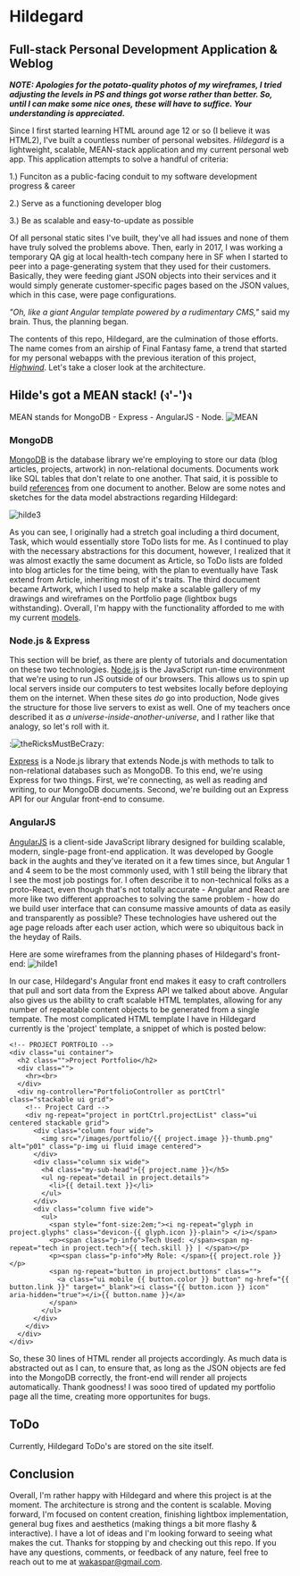 # Hildegard
## Full-stack Personal Development Application & Weblog
***NOTE: Apologies for the potato-quality photos of my wireframes, I tried adjusting the levels in PS and things got worse rather than better.  So, until I can make some nice ones, these will have to suffice.  Your understanding is appreciated.***

Since I first started learning HTML around age 12 or so (I believe it was HTML2), I've built a countless number of personal websites.  _Hildegard_ is a lightweight, scalable, MEAN-stack application and my current personal web app.  This application attempts to solve a handful of criteria:

1.) Funciton as a public-facing conduit to my software development progress & career

2.) Serve as a functioning developer blog

3.) Be as scalable and easy-to-update as possible

Of all personal static sites I've built, they've all had issues and none of them have truly solved the problems above.  Then, early in 2017, I was working a temporary QA gig at local health-tech company here in SF when I started to peer into a page-generating system that they used for their customers.  Basically, they were feeding giant JSON objects into their services and it would simply generate customer-specific pages based on the JSON values, which in this case, were page configurations.

_"Oh, like a giant Angular template powered by a rudimentary CMS,"_ said my brain.  Thus, the planning began.

The contents of this repo, Hildegard, are the culmination of those efforts.  The name comes from an airship of Final Fantasy fame, a trend that started for my personal webapps with the previous iteration of this project, [_Highwind_](https://github.com/wakaspar/highwind "Highwind repo").  Let's take a closer look at the architecture.

## Hilde's got a MEAN stack! (ง'-')ง
MEAN stands for MongoDB - Express - AngularJS - Node.
![MEAN](https://www.teaminindia.com/Content/images/meanstack-componants.jpg "basic MEAN stack architecture")

### MongoDB

[MongoDB](https:// "Official Site: MongoDB") is the database library we're employing to store our data (blog articles, projects, artwork) in non-relational documents. Documents work like SQL tables that don't relate to one another.  That said, it is possible to build [references](https://docs.mongodb.com/manual/reference/database-references/ "MongoDB: Database References") from one document to another.  Below are some notes and sketches for the data model abstractions regarding Hildegard:

![hilde3](https://i.imgur.com/w4e9QAj.png "hildegard data abstraction")

As you can see, I originally had a stretch goal including a third document, Task, which would essentially store ToDo lists for me.  As I continued to play with the necessary abstractions for this document, however, I realized that it was almost exactly the same document as Article, so ToDo lists are folded into blog articles for the time being, with the plan to eventually have Task extend from Article, inheriting most of it's traits.  The third document became Artwork, which I used to help make a scalable gallery of my drawings and wireframes on the Portfolio page (lightbox bugs withstanding).  Overall, I'm happy with the functionality afforded to me with my current [models](https://github.com/wakaspar/hildegard/tree/master/models "Hildegard: models").

### Node.js & Express
This section will be brief, as there are plenty of tutorials and documentation on these two technologies.  [Node.js](https://nodejs.org/en/ "Official Site: Node.js") is the JavaScript run-time environment that we're using to run JS outside of our browsers.  This allows us to spin up local servers inside our computers to test websites locally before deploying them on the internet.  When these sites _do_ go into production, Node gives the structure for those live servers to exist as well.  One of my teachers once described it as *a universe-inside-another-universe*, and I rather like that analogy, so let's roll with it.

:![theRicksMustBeCrazy](http://cdn1us.denofgeek.com/sites/denofgeekus/files/styles/main_wide/public/8/02/screen_shot_2015-08-31_at_7.11.47_am.png " sounds like slavery w/ extra steps"):

[Express](http://expressjs.com/ "Official Site: Express") is a Node.js library that extends Node.js with methods to talk to non-relational databases such as MongoDB.  To this end, we're using Express for two things.  First, we're connecting, as well as reading and writing, to our MongoDB documents.  Second, we're building out an Express API for our Angular front-end to consume.

### AngularJS
[AngularJS](http://angular.io/ "Official Site: AngularJS") is a client-side JavaScript library designed for building scalable, modern, single-page front-end application.  It was developed by Google back in the aughts and they've iterated on it a few times since, but Angular 1 and 4 seem to be the most commonly used, with 1 still being the library that I see the most job postings for.  I often describe it to non-technical folks as a proto-React, even though that's not totally accurate - Angular and React are more like two different approaches to solving the same problem - how do we build user interface that can consume massive amounts of data as easily and transparently as possible?  These technologies have ushered out the age page reloads after each user action, which were so ubiquitous back in the heyday of Rails.

Here are some wireframes from the planning phases of Hildegard's front-end:
![hilde1](https://i.imgur.com/zpcXeRR.png "hildegard view wireframes")

In our case, Hildegard's Angular front end makes it easy to craft controllers that pull and sort data from the Express API we talked about above.  Angular also gives us the ability to craft scalable HTML templates, allowing for any number of repeatable content objects to be generated from a single tempate.  The most complicated HTML template I have in Hildegard currently is the 'project' template, a snippet of which is posted below:
```
<!-- PROJECT PORTFOLIO -->
<div class="ui container">
  <h2 class="">Project Portfolio</h2>
  <div class="">
    <hr><br>
  </div>
  <div ng-controller="PortfolioController as portCtrl" class="stackable ui grid">
    <!-- Project Card -->
    <div ng-repeat="project in portCtrl.projectList" class="ui centered stackable grid">
      <div class="column four wide">
        <img src="/images/portfolio/{{ project.image }}-thumb.png" alt="p01" class="p-img ui fluid image centered">
      </div>
      <div class="column six wide">
        <h4 class="my-sub-head">{{ project.name }}</h5>
        <ul ng-repeat="detail in project.details">
          <li>{{ detail.text }}</li>
        </ul>
      </div>
      <div class="column five wide">
        <ul>
          <span style="font-size:2em;"><i ng-repeat="glyph in project.glyphs" class="devicon-{{ glyph.icon }}-plain"> </i></span>
          <p><span class="p-info">Tech Used: </span><span ng-repeat="tech in project.tech">{{ tech.skill }} | </span></p>
          <p><span class="p-info">My Role: </span>{{ project.role }}</p>
          <span ng-repeat="button in project.buttons" class="">
            <a class="ui mobile {{ button.color }} button" ng-href="{{ button.link }}" target="_blank"><i class="{{ button.icon }} icon" aria-hidden="true"></i>{{ button.name }}</a>
          </span>
        </ul>
      </div>
    </div>
  </div>
</div>
```
So, these 30 lines of HTML render all projects accordingly.  As much data is abstracted out as I can, to ensure that, as long as the JSON objects are fed into the MongoDB correctly, the front-end will render all projects automatically.  Thank goodness!  I was sooo tired of updated my portfolio page all the time, creating more opportunites for bugs.

## ToDo
Currently, Hildegard ToDo's are stored on the site itself.

## Conclusion
Overall, I'm rather happy with Hildegard and where this project is at the moment.  The architecture is strong and the content is scalable.  Moving forward, I'm focused on content creation, finishing lightbox implementation, general bug fixes and aesthetics (making things a bit more flashy & interactive).  I have a lot of ideas and I'm looking forward to seeing what makes the cut.  Thanks for stopping by and checking out this repo.  If you have any questions, comments, or feedback of any nature, feel free to reach out to me at [wakaspar@gmail.com](mailto:wakaspar@gmail.com).


